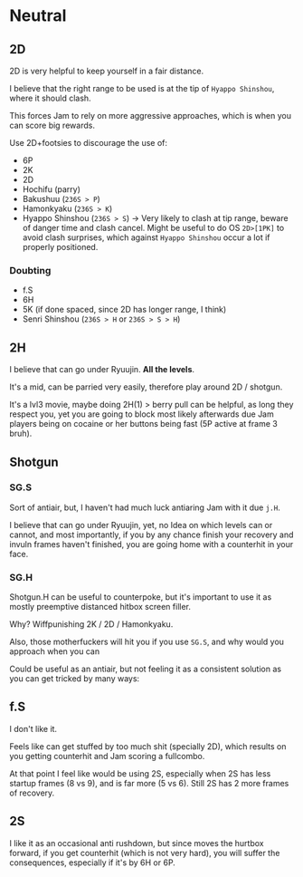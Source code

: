 # Neutral

## 2D

2D is very helpful to keep yourself in a fair distance.

I believe that the right range to be used is at the tip of `Hyappo Shinshou`, where it should clash.

This forces Jam to rely on more aggressive approaches, which is when you can score big rewards.


Use 2D+footsies to discourage the use of:

- 6P
- 2K
- 2D
- Hochifu (parry)
- Bakushuu (`236S > P`)
- Hamonkyaku (`236S > K`)
- Hyappo Shinshou (`236S > S`) -> Very likely to clash at tip range, beware of danger time and clash cancel. Might be useful to do OS `2D>[1PK]` to avoid clash surprises, which against `Hyappo Shinshou` occur a lot if properly positioned.

### Doubting

- f.S
- 6H
- 5K (if done spaced, since 2D has longer range, I think)
- Senri Shinshou (`236S > H` or `236S > S > H`)


## 2H

I believe that can go under Ryuujin. **All the levels**.

It's a mid, can be parried very easily, therefore play around 2D / shotgun.

It's a lvl3 movie, maybe doing 2H(1) > berry pull can be helpful, as long they respect you, yet you are going to block most likely afterwards due Jam players being on cocaine or her buttons being fast (5P active at frame 3 bruh).

## Shotgun

### SG.S

Sort of antiair, but, I haven't had much luck antiaring Jam with it due `j.H`.

I believe that can go under Ryuujin, yet, no Idea on which levels can or cannot, and most importantly, if you by any chance finish your recovery and invuln frames haven't finished, you are going home with a counterhit in your face.

### SG.H

Shotgun.H can be useful to counterpoke, but it's important to use it as mostly preemptive distanced hitbox screen filler.

Why? Wiffpunishing 2K / 2D / Hamonkyaku.

Also, those motherfuckers will hit you if you use `SG.S`, and why would you approach when you can

Could be useful as an antiair, but not feeling it as a consistent solution as you can get tricked by many ways:

## f.S

I don't like it.

Feels like can get stuffed by too much shit (specially 2D), which results on you getting counterhit and Jam scoring a fullcombo.

At that point I feel like would be using 2S, especially when 2S has less startup frames (8 vs 9), and is far more (5 vs 6). Still 2S has 2 more frames of recovery.

## 2S

I like it as an occasional anti rushdown, but since moves the hurtbox forward, if you get counterhit (which is not very hard), you will suffer the consequences, especially if it's by 6H or 6P.



